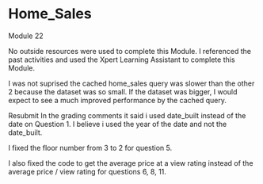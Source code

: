 # Home_Sales
Module 22

No outside resources were used to complete this Module.
I referenced the past activities and used the Xpert Learning Assistant to complete this Module. 

I was not suprised the cached home_sales query was slower than the other 2 because the dataset was so small.
If the dataset was bigger, I would expect to see a much improved performance by the cached query.

Resubmit
In the grading comments it said i used date_built instead of the date on Question 1.   I believe i used the year of the date and not the date_built.  

I fixed the floor number from 3 to 2 for question 5.

I also fixed the code to get the average price at a view rating instead of the average price / view rating for questions 6, 8, 11.
